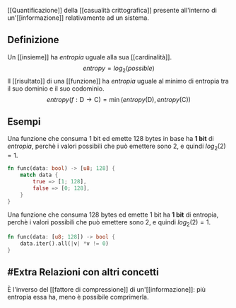 [[Quantificazione]] della [[casualità crittografica]] presente all'interno di un'[[informazione]] relativamente ad un sistema.

## Definizione

Un [[insieme]] ha *entropia* uguale alla sua [[cardinalità]].
$$
entropy = log_2 ( possible )
$$
Il [[risultato]] di una [[funzione]] ha *entropia* uguale al minimo di entropia tra il suo dominio e il suo codominio.
$$ 
entropy(f : \mathrm{D} \rightarrow \mathrm{C}) = 
\min
\left( 
	entropy(\mathrm{D}),
	entropy(\mathrm{C}) 
\right)
$$

## Esempi

Una funzione che consuma 1 bit ed emette 128 bytes in base ha **1 bit** di *entropia*, perchè i valori possibili che può emettere sono $2$, e quindi $log_2(2) = 1$.

```rust
fn func(data: bool) -> [u8; 128] {
	match data {
		true => [1; 128],
		false => [0; 128],
	}
}
```

Una funzione che consuma 128 bytes ed emette 1 bit ha **1 bit** di entropia, perchè i valori possibili che può emettere sono $2$, e quindi $log_2(2) = 1$.

```rust
fn func(data: [u8; 128]) -> bool {
	data.iter().all(|v| *v != 0)
}
```


## #Extra Relazioni con altri concetti

È l'inverso del [[fattore di compressione]] di un'[[informazione]]: più entropia essa ha, meno è possibile comprimerla.